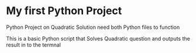 # My first Python Project
Python Project on Quadratic Solution 
need both Python files to function

This is a basic Python script that Solves Quadratic question and outputs the result in to the termnal
